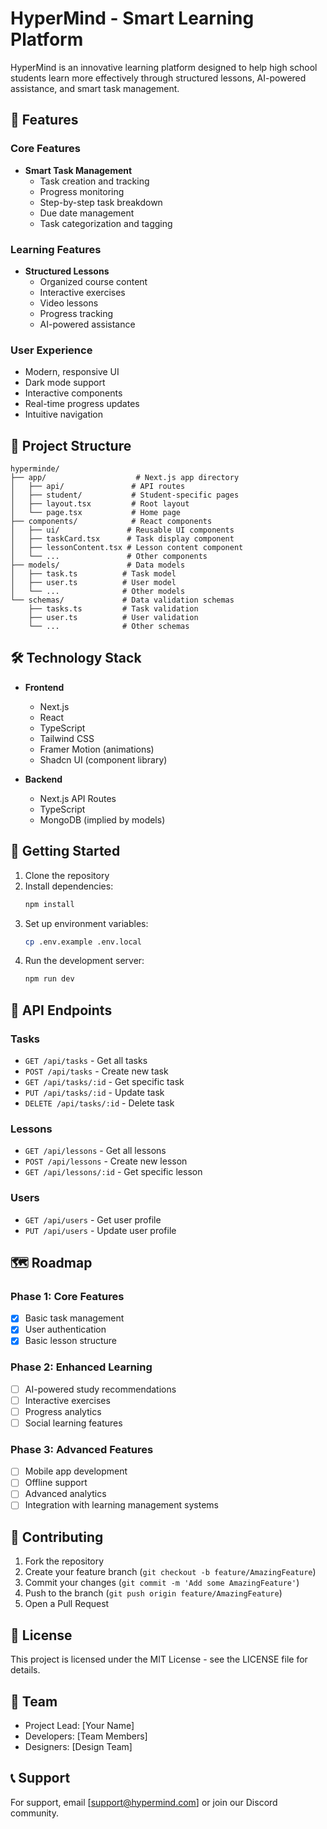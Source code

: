 # HyperMind - Smart Learning Platform

HyperMind is an innovative learning platform designed to help high school students learn more effectively through structured lessons, AI-powered assistance, and smart task management.

## 🌟 Features

### Core Features
- **Smart Task Management**
  - Task creation and tracking
  - Progress monitoring
  - Step-by-step task breakdown
  - Due date management
  - Task categorization and tagging

### Learning Features
- **Structured Lessons**
  - Organized course content
  - Interactive exercises
  - Video lessons
  - Progress tracking
  - AI-powered assistance

### User Experience
- Modern, responsive UI
- Dark mode support
- Interactive components
- Real-time progress updates
- Intuitive navigation

## 📁 Project Structure

```
hyperminde/
├── app/                    # Next.js app directory
│   ├── api/               # API routes
│   ├── student/           # Student-specific pages
│   ├── layout.tsx         # Root layout
│   └── page.tsx           # Home page
├── components/            # React components
│   ├── ui/               # Reusable UI components
│   ├── taskCard.tsx      # Task display component
│   ├── lessonContent.tsx # Lesson content component
│   └── ...               # Other components
├── models/               # Data models
│   ├── task.ts          # Task model
│   ├── user.ts          # User model
│   └── ...              # Other models
└── schemas/             # Data validation schemas
    ├── tasks.ts         # Task validation
    ├── user.ts          # User validation
    └── ...              # Other schemas
```

## 🛠️ Technology Stack

- **Frontend**
  - Next.js
  - React
  - TypeScript
  - Tailwind CSS
  - Framer Motion (animations)
  - Shadcn UI (component library)

- **Backend**
  - Next.js API Routes
  - TypeScript
  - MongoDB (implied by models)

## 🚀 Getting Started

1. Clone the repository
2. Install dependencies:
   ```bash
   npm install
   ```
3. Set up environment variables:
   ```bash
   cp .env.example .env.local
   ```
4. Run the development server:
   ```bash
   npm run dev
   ```

## 📝 API Endpoints

### Tasks
- `GET /api/tasks` - Get all tasks
- `POST /api/tasks` - Create new task
- `GET /api/tasks/:id` - Get specific task
- `PUT /api/tasks/:id` - Update task
- `DELETE /api/tasks/:id` - Delete task

### Lessons
- `GET /api/lessons` - Get all lessons
- `POST /api/lessons` - Create new lesson
- `GET /api/lessons/:id` - Get specific lesson

### Users
- `GET /api/users` - Get user profile
- `PUT /api/users` - Update user profile

## 🗺️ Roadmap

### Phase 1: Core Features
- [x] Basic task management
- [x] User authentication
- [x] Basic lesson structure

### Phase 2: Enhanced Learning
- [ ] AI-powered study recommendations
- [ ] Interactive exercises
- [ ] Progress analytics
- [ ] Social learning features

### Phase 3: Advanced Features
- [ ] Mobile app development
- [ ] Offline support
- [ ] Advanced analytics
- [ ] Integration with learning management systems

## 🤝 Contributing

1. Fork the repository
2. Create your feature branch (`git checkout -b feature/AmazingFeature`)
3. Commit your changes (`git commit -m 'Add some AmazingFeature'`)
4. Push to the branch (`git push origin feature/AmazingFeature`)
5. Open a Pull Request

## 📄 License

This project is licensed under the MIT License - see the LICENSE file for details.

## 👥 Team

- Project Lead: [Your Name]
- Developers: [Team Members]
- Designers: [Design Team]

## 📞 Support

For support, email [support@hypermind.com] or join our Discord community.



